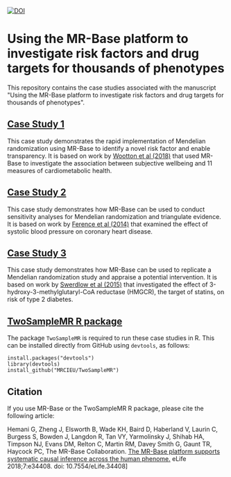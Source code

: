 [![DOI](https://zenodo.org/badge/169761536.svg)](https://zenodo.org/badge/latestdoi/169761536)

# Using the MR-Base platform to investigate risk factors and drug targets for thousands of phenotypes

This repository contains the case studies associated with the manuscript "Using the MR-Base platform to investigate risk factors and drug targets for thousands of phenotypes".

## [Case Study 1](https://github.com/MRCIEU/mrbase_casestudies/tree/master/CaseStudy1)

This case study demonstrates the rapid implementation of Mendelian randomization using MR-Base to identify a novel risk factor and enable transparency. It is based on work by [Wootton et al (2018)](https://doi.org/10.1136/bmj.k3788) that used MR-Base to investigate the association between subjective wellbeing and 11 measures of cardiometabolic health.

## [Case Study 2](https://github.com/MRCIEU/mrbase_casestudies/tree/master/CaseStudy2)

This case study demonstrates how MR-Base can be used to conduct sensitivity analyses for Mendelian randomization and triangulate evidence. It is based on work by [Ference et al (2014)](https://doi.org/10.1161/HYPERTENSIONAHA.113.02734) that examined the effect of systolic blood pressure on coronary heart disease. 

## [Case Study 3](https://github.com/MRCIEU/mrbase_casestudies/tree/master/CaseStudy3)

This case study demonstrates how MR-Base can be used to replicate a Mendelian randomization study and appraise a potential intervention. It is based on work by [Swerdlow et al (2015)](https://doi.org/10.1016/S0140-6736(14)61183-1) that investigated the effect of 3-hydroxy-3-methylglutaryl-CoA reductase (HMGCR), the target of statins, on risk of type 2 diabetes.

## [TwoSampleMR R package](https://github.com/MRCIEU/TwoSampleMR)

The package `TwoSampleMR` is required to run these case studies in R. This can be installed directly from GitHub using `devtools`, as follows:

    install.packages("devtools")
    library(devtools)
    install_github("MRCIEU/TwoSampleMR")

## Citation

If you use MR-Base or the TwoSampleMR R package, please cite the following article:

Hemani G, Zheng J, Elsworth B, Wade KH, Baird D, Haberland V, Laurin C, Burgess S, Bowden J, Langdon R, Tan VY, Yarmolinsky J, Shihab HA, Timpson NJ, Evans DM, Relton C, Martin RM, Davey Smith G, Gaunt TR, Haycock PC, The MR-Base Collaboration. [The MR-Base platform supports systematic causal inference across the human phenome.](https://elifesciences.org/articles/34408) eLife 2018;7:e34408. doi: 10.7554/eLife.34408]
